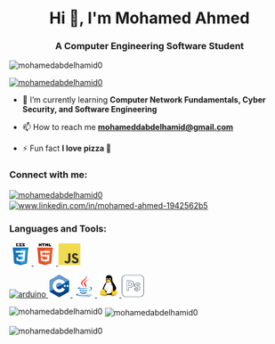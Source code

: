 <h1 align="center">Hi 👋, I'm Mohamed Ahmed</h1>
<h3 align="center">A Computer Engineering Software Student</h3>

<p align="left"> <img src="https://komarev.com/ghpvc/?username=mohamedabdelhamid0&label=Profile%20views&color=0e75b6&style=flat" alt="mohamedabdelhamid0" /> </p>

<p align="left"> <a href="https://github.com/ryo-ma/github-profile-trophy"><img src="https://github-profile-trophy.vercel.app/?username=mohamedabdelhamid0" alt="mohamedabdelhamid0" /></a> </p>

- 🌱 I’m currently learning **Computer Network Fundamentals, Cyber Security, and Software Engineering**

- 📫 How to reach me **mohameddabdelhamid@gmail.com**

- ⚡ Fun fact **I love pizza 🍕**

<h3 align="left">Connect with me:</h3>
<p align="left">
<a href="https://dev.to/mohamedabdelhamid0" target="blank"><img align="center" src="https://raw.githubusercontent.com/rahuldkjain/github-profile-readme-generator/master/src/images/icons/Social/devto.svg" alt="mohamedabdelhamid0" height="30" width="40" /></a>
<a href="https://linkedin.com/in/www.linkedin.com/in/mohamed-ahmed-1942562b5" target="blank"><img align="center" src="https://raw.githubusercontent.com/rahuldkjain/github-profile-readme-generator/master/src/images/icons/Social/linked-in-alt.svg" alt="www.linkedin.com/in/mohamed-ahmed-1942562b5" height="30" width="40" /></a>
</p>

<h3 align="left">Languages and Tools:</h3>
<p align="left"> <a href="https://www.w3schools.com/css/" target="_blank" rel="noreferrer"> <img src="https://raw.githubusercontent.com/devicons/devicon/master/icons/css3/css3-original-wordmark.svg" alt="css3" width="40" height="40"/> </a> <a href="https://www.w3.org/html/" target="_blank" rel="noreferrer"> <img src="https://raw.githubusercontent.com/devicons/devicon/master/icons/html5/html5-original-wordmark.svg" alt="html5" width="40" height="40"/> </a> <a href="https://developer.mozilla.org/en-US/docs/Web/JavaScript" target="_blank" rel="noreferrer"> <img src="https://raw.githubusercontent.com/devicons/devicon/master/icons/javascript/javascript-original.svg" alt="javascript" width="40" height="40"/> </a> </p>

<p align="left"> <a href="https://www.arduino.cc/" target="_blank" rel="noreferrer"> <img src="https://cdn.worldvectorlogo.com/logos/arduino-1.svg" alt="arduino" width="40" height="40"/> </a> <a href="https://www.w3schools.com/cpp/" target="_blank" rel="noreferrer"> <img src="https://raw.githubusercontent.com/devicons/devicon/master/icons/cplusplus/cplusplus-original.svg" alt="cplusplus" width="40" height="40"/> </a> <a href="https://www.java.com" target="_blank" rel="noreferrer"> <img src="https://raw.githubusercontent.com/devicons/devicon/master/icons/java/java-original.svg" alt="java" width="40" height="40"/> </a> <a href="https://www.linux.org/" target="_blank" rel="noreferrer"> <img src="https://raw.githubusercontent.com/devicons/devicon/master/icons/linux/linux-original.svg" alt="linux" width="40" height="40"/> </a> <a href="https://www.photoshop.com/en" target="_blank" rel="noreferrer"> <img src="https://raw.githubusercontent.com/devicons/devicon/master/icons/photoshop/photoshop-line.svg" alt="photoshop" width="40" height="40"/> </a> </p>

<p><img align="left" src="https://github-readme-stats.vercel.app/api/top-langs?username=mohamedabdelhamid0&show_icons=true&locale=en&layout=compact" alt="mohamedabdelhamid0" /></p>

<p>&nbsp;<img align="center" src="https://github-readme-stats.vercel.app/api?username=mohamedabdelhamid0&show_icons=true&locale=en" alt="mohamedabdelhamid0" /></p>

<p><img align="center" src="https://github-readme-streak-stats.herokuapp.com/?user=mohamedabdelhamid0&" alt="mohamedabdelhamid0" /></p>
